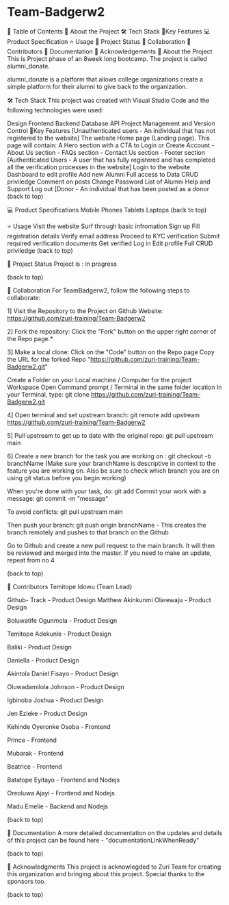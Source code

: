 # Team-Badgerw2
📗 Table of Contents
📖 About the Project
🛠 Tech Stack
🚀Key Features
💻 Product Specification
⭐️ Usage
🔭 Project Status
👥 Collaboration
🤝 Contributors
📝 Documentation
🙏 Acknowledgements
📖 About the Project
This is Project phase of an 8week long bootcamp. The project is called alumni_donate.

alumni_donate is a platform that allows college organizations create a simple platform for their alumni to give back to the organization.

🛠 Tech Stack
This project was created with Visual Studio Code and the following technologies were used:

Design
Frontend
Backend
Database
API
Project Management and Version Control
🚀Key Features
[Unauthenticated users - An individual that has not registered to the website] The website Home page (Landing page). This page will contain:
A Hero section with a CTA to Login or Create Account - About Us section - FAQs section - Contact Us section - Footer section
[Authenticated Users - A user that has fully registered and has completed all the verification processes in the website] Login to the website Dashboard to edit profile Add new Alumni Full access to Data CRUD priviledge Comment on posts Change Password List of Alumni Help and Support Log out
[Donor - An individual that has been posted as a donor
(back to top)

💻 Product Specifications
Mobile Phones
Tablets
Laptops
(back to top)

⭐️ Usage
Visit the website
Surf through basic infromation
Sign up
Fill registration details
Verify email address
Proceed to KYC verification
Submit required verification documents
Get verified
Log in
Edit profile
Full CRUD priviledge
(back to top)

🔭 Project Status
Project is : in progress

(back to top)

👥 Collaboration
For TeamBadgerw2, follow the following steps to collaborate:

1] Visit the Repository to the Project on Github Website: https://github.com/zuri-training/Team-Badgerw2

2] Fork the repository: Click the "Fork" button on the upper right corner of the Repo page.*

3] Make a local clone: Click on the "Code" button on the Repo page Copy the URL for the forked Repo "https://github.com/zuri-training/Team-Badgerw2.git"

Create a Folder on your Local machine / Computer for the project Workspace Open Command prompt / Terminal in the same folder location In your Terminal, type: git clone https://github.com/zuri-training/Team-Badgerw2.git

4] Open terminal and set upstream branch: git remote add upstream https://github.com/zuri-training/Team-Badgerw2

5] Pull upstream to get up to date with the original repo: git pull upstream main

6] Create a new branch for the task you are working on : git checkout -b branchName (Make sure your branchName is descriptive in context to the feature you are working on. Also be sure to check which branch you are on using git status before you begin working)

When you're done with your task, do:
git add
    Commit your work with a message:
    git commit -m "message"

To avoid conflicts:
git pull upstream main

Then push your branch:
git push origin branchName - This creates the branch remotely and pushes to that branch on the Github

Go to Github and create a new pull request to the main branch. It will then be reviewed and merged into the master.
If you need to make an update, repeat from no 4

(back to top)

🤝 Contributors
Temitope Idowu (Team Lead)

Github-
Track - Product Design
Matthew Akinkunmi Olarewaju - Product Design

Boluwatife Ogunmola - Product Design

Temitope Adekunle - Product Design

Baliki - Product Design

Daniella - Product Design

Akintola Daniel Fisayo - Product Design

Oluwadamilola Johnson - Product Design

Igbinoba Joshua - Product Design

Jen Ezieke - Product Design

Kehinde Oyeronke Osoba - Frontend

Prince - Frontend

Mubarak - Frontend

Beatrice - Frontend

Batatope Eyitayo - Frontend and Nodejs

Oreoluwa Ajayi - Frontend and Nodejs

Madu Emelie - Backend and Nodejs

(back to top)

📝 Documentation
A more detailed documentation on the updates and details of this project can be found here - "documentationLinkWhenReady"

(back to top)

🙏 Acknowledgments
This project is acknowlegded to Zuri Team for creating this organization and bringing about this project. Special thanks to the sponsors too.

(back to top)
